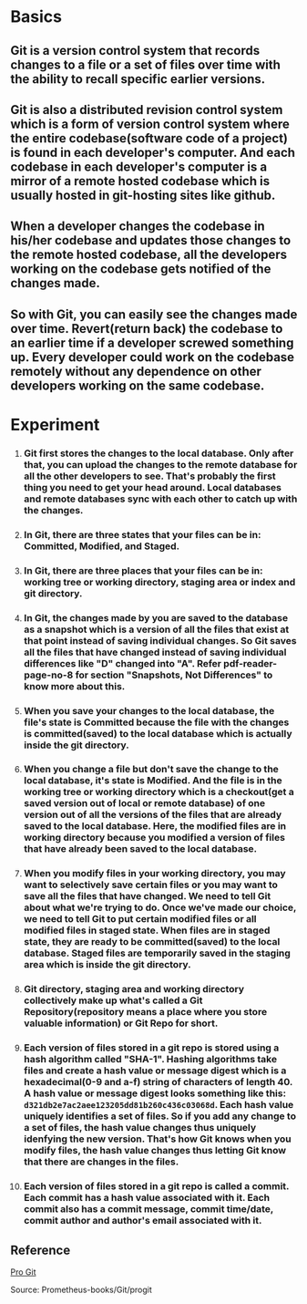 # **Basics**

## Git is a version control system that records changes to a file or a set of files over time with the ability to recall specific earlier versions. 

## Git is also a distributed revision control system which is a form of version control system where the entire codebase(software code of a project) is found in each developer's computer. And each codebase in each developer's computer is a mirror of a remote hosted codebase which is usually hosted in git-hosting sites like github. 

## When a developer changes the codebase in his/her codebase and updates those changes to the remote hosted codebase, all the developers working on the codebase gets notified of the changes made. 

## So with Git, you can easily see the changes made over time. Revert(return back) the codebase to an earlier time if a developer screwed something up. Every developer could work on the codebase remotely without any dependence on other developers working on the same codebase.

# **Experiment**

1. ### Git first stores the changes to the local database. Only after that, you can upload the changes to the remote database for all the other developers to see. That's probably the first thing you need to get your head around. Local databases and remote databases sync with each other to catch up with the changes. 

2. ### In Git, there are three states that your files can be in: **Committed**, **Modified**, and **Staged**.

3. ### In Git, there are three places that your files can be in: **working tree** or **working directory**, **staging area** or **index** and **git directory**.

4. ### In Git, the changes made by you are saved to the database as a snapshot which is a version of all the files that exist at that point instead of saving individual changes. So Git saves all the files that have changed instead of saving individual differences like "D" changed into "A". Refer pdf-reader-page-no-8 for section "Snapshots, Not Differences" to know more about this.  

4. ### When you save your changes to the local database, the file's state is **Committed** because the file with the changes is committed(saved) to the local database which is actually inside the **git directory**.

5. ### When you change a file but don't save the change to the local database, it's state is **Modified**. And the file is in the **working tree** or **working directory** which is a checkout(get a saved version out of local or remote database) of one version out of all the versions of the files that are already saved to the local database. Here, the **modified** files are in **working directory** because you modified a version of files that have already been saved to the local database. 

6. ### When you modify files in your **working directory**, you may want to selectively save certain files or you may want to save all the files that have changed. We need to tell Git about what we're trying to do. Once we've made our choice, we need to tell Git to put certain modified files or all modified files in **staged** state. When files are in **staged** state, they are ready to be **committed**(saved) to the local database. **Staged** files are temporarily saved in the **staging area** which is inside the **git directory**. 

7. ### **Git directory**, **staging area** and **working directory** collectively make up what's called a **Git Repository**(repository means a place where you store valuable information) or **Git Repo** for short. 

8. ### Each version of files stored in a **git repo** is stored using a hash algorithm called "SHA-1". Hashing algorithms take files and create a hash value or message digest which is a hexadecimal(0-9 and a-f) string of characters of length 40. A hash value or message digest looks something like this: `d321db2e7ac2aee123205dd81b260c436c03068d`. Each hash value uniquely identifies a set of files. So if you add any change to a set of files, the hash value changes thus uniquely idenfying the new version. That's how Git knows when you modify files, the hash value changes thus letting Git know that there are changes in the files.  

9. ### Each version of files stored in a **git repo** is called a **commit**. Each commit has a hash value associated with it. Each commit also has a commit message, commit time/date, commit author and author's email associated with it. 


## **Reference**

[Pro Git]()

Source: Prometheus-books/Git/progit